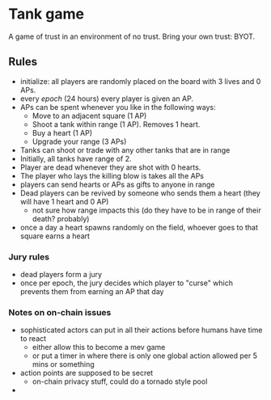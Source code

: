 # Tank game 

A game of trust in an environment of no trust. 
Bring your own trust: BYOT.
 

## Rules 

- initialize: all players are randomly placed on the board with 3 lives and 0 APs. 
- every _epoch_ (24 hours) every player is given an AP. 
- APs can be spent whenever you like in the following ways: 
    - Move to an adjacent square (1 AP)
    - Shoot a tank within range (1 AP). Removes 1 heart. 
    - Buy a heart (1 AP)
    - Upgrade your range (3 APs)
- Tanks can shoot or trade with any other tanks that are in range
- Initially, all tanks have range of 2.
- Player are dead whenever they are shot with 0 hearts.
- The player who lays the killing blow is takes all the APs 
- players can send hearts or APs as gifts to anyone in range
- Dead players can be revived by someone who sends them a heart (they will have 1 heart and 0 AP)
    - not sure how range impacts this (do they have to be in range of their death? probably)
- once a day a heart spawns randomly on the field, whoever goes to that square earns a heart 

### Jury rules 

- dead players form a jury
- once per epoch, the jury decides which player to "curse" which prevents them from earning an AP that day

### Notes on on-chain issues

- sophisticated actors can put in all their actions before humans have time to react
    - either allow this to become a mev game 
    - or put a timer in where there is only one global action allowed per 5 mins or something
- action points are supposed to be secret
    - on-chain privacy stuff, could do a tornado style pool
- 
